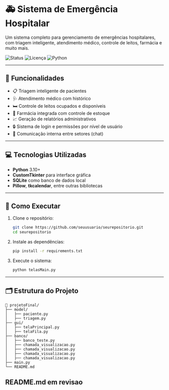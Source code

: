 # 🚑 Sistema de Emergência Hospitalar

Um sistema completo para gerenciamento de emergências hospitalares, com triagem inteligente, atendimento médico, controle de leitos, farmácia e muito mais.

![Status](https://img.shields.io/badge/status-em%20desenvolvimento-yellow)
![Licença](https://img.shields.io/github/license/seuusuario/seurepositorio)
![Python](https://img.shields.io/badge/python-3.10%2B-blue)

---

## 🧠 Funcionalidades

- 📋 Triagem inteligente de pacientes
- 🩺 Atendimento médico com histórico
- 🛏️ Controle de leitos ocupados e disponíveis
- 💊 Farmácia integrada com controle de estoque
- 📈 Geração de relatórios administrativos
- 🔒 Sistema de login e permissões por nível de usuário
- 💬 Comunicação interna entre setores (chat)

---

## 💻 Tecnologias Utilizadas

- **Python** 3.10+
- **CustomTkinter** para interface gráfica
- **SQLite** como banco de dados local
- **Pillow**, **tkcalendar**, entre outras bibliotecas

---

## 🚀 Como Executar

1. Clone o repositório:
   ```bash
   git clone https://github.com/seuusuario/seurepositorio.git
   cd seurepositorio

2. Instale as dependências:

   ```bash
   pip install -r requirements.txt
   ```

3. Execute o sistema:

   ```bash
   python telasMain.py
   ```

---

## 🗂️ Estrutura do Projeto

```
📁 projetoFinal/
├── model/
│   ├── paciente.py
│   ├── triagem.py
├── gui/
│   ├── telaPrincipal.py
│   ├── telaFila.py
├── banco/
│   ├── banco_teste.py
│   ├── chamada_visualizacao.py
│   ├── chamada_visualizacao.py
│   ├── chamada_visualizacao.py
│   ├── chamada_visualizacao.py
├── main.py
└── README.md
```
README.md em revisao
---

